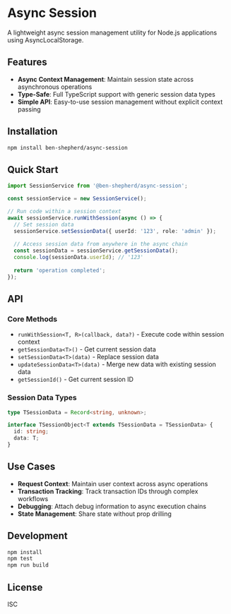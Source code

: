 # Async Session

A lightweight async session management utility for Node.js applications using AsyncLocalStorage.

## Features

- **Async Context Management**: Maintain session state across asynchronous operations
- **Type-Safe**: Full TypeScript support with generic session data types
- **Simple API**: Easy-to-use session management without explicit context passing

## Installation

```bash
npm install ben-shepherd/async-session
```

## Quick Start

```typescript
import SessionService from '@ben-shepherd/async-session';

const sessionService = new SessionService();

// Run code within a session context
await sessionService.runWithSession(async () => {
  // Set session data
  sessionService.setSessionData({ userId: '123', role: 'admin' });
  
  // Access session data from anywhere in the async chain
  const sessionData = sessionService.getSessionData();
  console.log(sessionData.userId); // '123'
  
  return 'operation completed';
});
```

## API

### Core Methods

- `runWithSession<T, R>(callback, data?)` - Execute code within session context
- `getSessionData<T>()` - Get current session data
- `setSessionData<T>(data)` - Replace session data
- `updateSessionData<T>(data)` - Merge new data with existing session data
- `getSessionId()` - Get current session ID

### Session Data Types

```typescript
type TSessionData = Record<string, unknown>;

interface TSessionObject<T extends TSessionData = TSessionData> {
  id: string;
  data: T;
}
```

## Use Cases

- **Request Context**: Maintain user context across async operations
- **Transaction Tracking**: Track transaction IDs through complex workflows
- **Debugging**: Attach debug information to async execution chains
- **State Management**: Share state without prop drilling

## Development

```bash
npm install
npm test
npm run build
```

## License

ISC